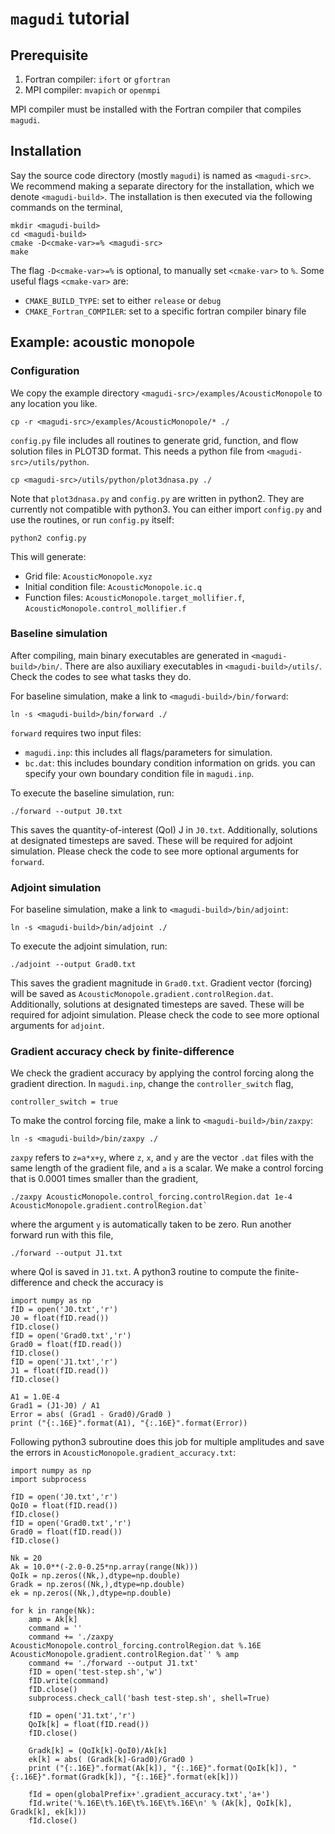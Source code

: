 # `magudi` tutorial

## Prerequisite
1. Fortran compiler: `ifort` or `gfortran`
2. MPI compiler: `mvapich` or `openmpi`

MPI compiler must be installed with the Fortran compiler that compiles `magudi`.

## Installation
Say the source code directory (mostly `magudi`) is named as `<magudi-src>`. We recommend making a separate directory for the installation, which we denote `<magudi-build>`. The installation is then executed via the following commands on the terminal,
```
mkdir <magudi-build>
cd <magudi-build>
cmake -D<cmake-var>=% <magudi-src>
make
```

The flag `-D<cmake-var>=%` is optional, to manually set `<cmake-var>` to `%`. Some useful flags `<cmake-var>` are:

* `CMAKE_BUILD_TYPE`: set to either `release` or `debug`
* `CMAKE_Fortran_COMPILER`: set to a specific fortran compiler binary file

## Example: acoustic monopole
### Configuration
We copy the example directory `<magudi-src>/examples/AcousticMonopole` to any location you like.
```
cp -r <magudi-src>/examples/AcousticMonopole/* ./
```

`config.py` file includes all routines to generate grid, function, and flow solution files in PLOT3D format. This needs a python file from `<magudi-src>/utils/python`.
```
cp <magudi-src>/utils/python/plot3dnasa.py ./
```

Note that `plot3dnasa.py` and `config.py` are written in python2. They are currently not compatible with python3. You can either import `config.py` and use the routines, or run `config.py` itself:

```
python2 config.py
```

This will generate:

* Grid file: `AcousticMonopole.xyz`
* Initial condition file: `AcousticMonopole.ic.q`
* Function files: `AcousticMonopole.target_mollifier.f`, `AcousticMonopole.control_mollifier.f`

### Baseline simulation
After compiling, main binary executables are generated in `<magudi-build>/bin/`. There are also auxiliary executables in `<magudi-build>/utils/`. Check the codes to see what tasks they do.

For baseline simulation, make a link to `<magudi-build>/bin/forward`:
```
ln -s <magudi-build>/bin/forward ./
```

`forward` requires two input files:

* `magudi.inp`: this includes all flags/parameters for simulation.
* `bc.dat`: this includes boundary condition information on grids. you can specify your own boundary condition file in `magudi.inp`.

To execute the baseline simulation, run:
```
./forward --output J0.txt
```

This saves the quantity-of-interest (QoI) J in `J0.txt`. Additionally, solutions at designated timesteps are saved. These will be required for adjoint simulation. Please check the code to see more optional arguments for `forward`.

### Adjoint simulation
For baseline simulation, make a link to `<magudi-build>/bin/adjoint`:
```
ln -s <magudi-build>/bin/adjoint ./
```

To execute the adjoint simulation, run:
```
./adjoint --output Grad0.txt
```

This saves the gradient magnitude in `Grad0.txt`. Gradient vector (forcing) will be saved as `AcousticMonopole.gradient.controlRegion.dat`. Additionally, solutions at designated timesteps are saved. These will be required for adjoint simulation. Please check the code to see more optional arguments for `adjoint`.

### Gradient accuracy check by finite-difference
We check the gradient accuracy by applying the control forcing along the gradient direction. In `magudi.inp`, change the `controller_switch` flag,
```
controller_switch = true
```

To make the control forcing file, make a link to `<magudi-build>/bin/zaxpy`:
```
ln -s <magudi-build>/bin/zaxpy ./
```

`zaxpy` refers to `z=a*x+y`, where `z`, `x`, and `y` are the vector `.dat` files with the same length of the gradient file, and `a` is a scalar. We make a control forcing that is 0.0001 times smaller than the gradient,
```
./zaxpy AcousticMonopole.control_forcing.controlRegion.dat 1e-4 AcousticMonopole.gradient.controlRegion.dat`
```
where the argument `y` is automatically taken to be zero. Run another forward run with this file,
```
./forward --output J1.txt
```
where QoI is saved in `J1.txt`. A python3 routine to compute the finite-difference and check the accuracy is
```
import numpy as np
fID = open('J0.txt','r')
J0 = float(fID.read())
fID.close()
fID = open('Grad0.txt','r')
Grad0 = float(fID.read())
fID.close()
fID = open('J1.txt','r')
J1 = float(fID.read())
fID.close()

A1 = 1.0E-4
Grad1 = (J1-J0) / A1
Error = abs( (Grad1 - Grad0)/Grad0 )
print ("{:.16E}".format(A1), "{:.16E}".format(Error))
```

Following python3 subroutine does this job for multiple amplitudes and save the errors in `AcousticMonopole.gradient_accuracy.txt`:
```
import numpy as np
import subprocess

fID = open('J0.txt','r')
QoI0 = float(fID.read())
fID.close()
fID = open('Grad0.txt','r')
Grad0 = float(fID.read())
fID.close()

Nk = 20
Ak = 10.0**(-2.0-0.25*np.array(range(Nk)))
QoIk = np.zeros((Nk,),dtype=np.double)
Gradk = np.zeros((Nk,),dtype=np.double)
ek = np.zeros((Nk,),dtype=np.double)

for k in range(Nk):
    amp = Ak[k]
    command = ''
    command += './zaxpy AcousticMonopole.control_forcing.controlRegion.dat %.16E AcousticMonopole.gradient.controlRegion.dat`' % amp
    command += './forward --output J1.txt'
    fID = open('test-step.sh','w')
    fID.write(command)
    fID.close()
    subprocess.check_call('bash test-step.sh', shell=True)

    fID = open('J1.txt','r')
    QoIk[k] = float(fID.read())
    fID.close()

    Gradk[k] = (QoIk[k]-QoI0)/Ak[k]
    ek[k] = abs( (Gradk[k]-Grad0)/Grad0 )
    print ("{:.16E}".format(Ak[k]), "{:.16E}".format(QoIk[k]), "{:.16E}".format(Gradk[k]), "{:.16E}".format(ek[k]))

    fId = open(globalPrefix+'.gradient_accuracy.txt','a+')
    fId.write('%.16E\t%.16E\t%.16E\t%.16E\n' % (Ak[k], QoIk[k], Gradk[k], ek[k]))
    fId.close()
```
